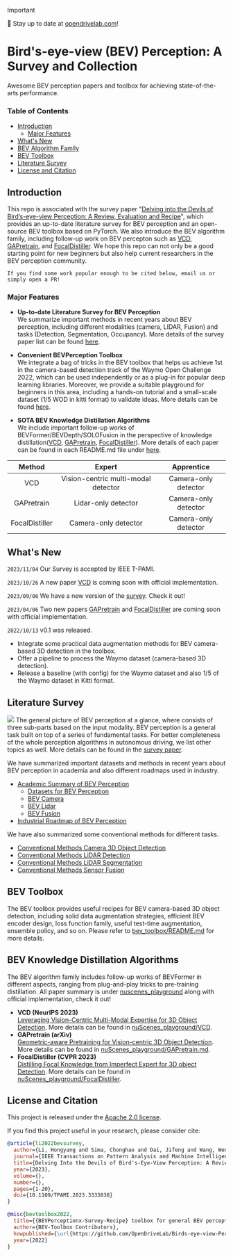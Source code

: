 > [!IMPORTANT]
> 🌟 Stay up to date at [opendrivelab.com](https://opendrivelab.com/#news)!

# Bird's-eye-view (BEV) Perception: A Survey and Collection

Awesome BEV perception papers and toolbox for achieving state-of-the-arts performance.

### Table of Contents
- [Introduction](#introduction)
  - [Major Features](#major-features)
- [What's New](#whats-new)
- [BEV Algorithm Family](#bev-algorithm-family)
- [BEV Toolbox](#bev-toolbox)
- [Literature Survey](#literature-survey)
- [License and Citation](#license-and-citation)


## Introduction

This repo is associated with the survey paper "[Delving into the Devils of Bird’s-eye-view Perception: A Review, Evaluation and Recipe](https://ieeexplore.ieee.org/document/10321736)", which provides an up-to-date literature survey for BEV perception and an open-source BEV toolbox based on PyTorch. We also introduce the BEV algorithm family, including follow-up work on BEV percepton such as [VCD](https://arxiv.org/abs/2310.15670), [GAPretrain](https://arxiv.org/abs/2304.03105), and [FocalDistiller](https://openaccess.thecvf.com/content/CVPR2023/html/Zeng_Distilling_Focal_Knowledge_From_Imperfect_Expert_for_3D_Object_Detection_CVPR_2023_paper.html). We hope this repo can not only be a good starting point for new beginners but also help current researchers in the BEV perception community.
<!-- In the literature survey, it includes different modalities (camera, lidar and fusion) and tasks (detection and segmentation). As for the toolbox, it provides useful recipe for BEV camera-based 3D object detection, including solid data augmentation strategies, efficient BEV encoder design, loss function family, useful test-time augmentation, ensemble policy, and so on. -->

`If you find some work popular enough to be cited below, email us or simply open a PR!`

<!-- Currently, the BEV perception community is very active and growing fast. There are also some good repos of BEV Perception, _e.g_. -->

<!-- * [BEVFormer](https://github.com/fundamentalvision/BEVFormer) <img src="https://img.shields.io/github/stars/fundamentalvision/BEVFormer?style=social"/>. A cutting-edge baseline for camera-based detection via spatiotemporal transformers.
* [BEVDet](https://github.com/HuangJunJie2017/BEVDet) <img src="https://img.shields.io/github/stars/HuangJunJie2017/BEVDet?style=social"/>. Official codes for the camera-based detection methods - BEVDet series, including BEVDet, BEVDet4D and BEVPoolv2.
* [PETR](https://github.com/megvii-research/PETR) <img src="https://img.shields.io/github/stars/megvii-research/PETR?style=social"/>. Implicit BEV representation for camera-based detection and Segmentation, including PETR and PETRv2.
* [BEVDepth](https://github.com/Megvii-BaseDetection/BEVDepth) <img src="https://img.shields.io/github/stars/Megvii-BaseDetection/BEVDepth?style=social"/>. Official codes for the BEVDepth and BEVStereo, which use LiDAR or temporal stereo to enhance depth estimation.
* [Lift-splat-shoot](https://github.com/nv-tlabs/lift-splat-shoot) <img src="https://img.shields.io/github/stars/nv-tlabs/lift-splat-shoot?style=social"/>. Implicitly Unprojecting camera image features to 3D for the segmentation task. 
* [BEVFusion (MIT)](https://github.com/mit-han-lab/bevfusion) <img src="https://img.shields.io/github/stars/mit-han-lab/bevfusion?style=social"/>. Unifies camera and LiDAR features in the shared bird's-eye view (BEV) representation space for the detection and map segmentation tasks.
* [BEVFusion (ADLab)](https://github.com/ADLab-AutoDrive/BEVFusion) <img src="https://img.shields.io/github/stars/ADLab-AutoDrive/BEVFusion?style=social"/>. A simple and robust LiDAR-Camera fusion framework for the detection task.  -->

### Major Features

* **Up-to-date Literature Survey for BEV Perception** <br> We summarize important methods in recent years about BEV perception, including different modalities (camera, LIDAR, Fusion) and tasks (Detection, Segmentation, Occupancy). More details of the survey paper list can be found [here](./docs/paper_list/).

* **Convenient BEVPerception Toolbox** <br> We integrate a bag of tricks in the BEV toolbox that helps us achieve 1st in the camera-based detection track of the Waymo Open Challenge 2022, which can be used independently or as a plug-in for popular deep learning libraries. Moreover, we provide a suitable playground for beginners in this area, including a hands-on tutorial and a small-scale dataset (1/5 WOD in kitti format) to validate ideas. More details can be found [here](./bev_toolbox/README.md).

* **SOTA BEV Knowledge Distillation Algorithms** <br> We include important follow-up works of BEVFormer/BEVDepth/SOLOFusion in the perspective of knowledge distillation([VCD](https://arxiv.org/abs/2310.15670), [GAPretrain](https://arxiv.org/abs/2304.03105), [FocalDistiller](https://openaccess.thecvf.com/content/CVPR2023/html/Zeng_Distilling_Focal_Knowledge_From_Imperfect_Expert_for_3D_Object_Detection_CVPR_2023_paper.html)). More details of each paper can be found in each README.md file under [here](./nuScenes_playground/).

| Method | Expert | Apprentice |
| :---: | :---: | :---: |
| VCD | Vision-centric multi-modal detector | Camera-only detector |
| GAPretrain  | Lidar-only detector  | Camera-only detector  |
| FocalDistiller   | Camera-only detector  | Camera-only detector  |

## What's New
```2023/11/04``` Our Survey is accepted by IEEE T-PAMI.

```2023/10/26``` A new paper [VCD](https://arxiv.org/abs/2310.15670) is coming soon with official implementation.

```2023/09/06``` We have a new version of the [survey](https://ieeexplore.ieee.org/document/10321736). Check it out!

```2023/04/06``` Two new papers [GAPretrain](https://arxiv.org/abs/2304.03105) and [FocalDistiller](https://openaccess.thecvf.com/content/CVPR2023/html/Zeng_Distilling_Focal_Knowledge_From_Imperfect_Expert_for_3D_Object_Detection_CVPR_2023_paper.html) are coming soon with official implementation.

```2022/10/13``` v0.1 was released.
* Integrate some practical data augmentation methods for BEV camera-based 3D detection in the toolbox.
* Offer a pipeline to process the Waymo dataset (camera-based 3D detection).
* Release a baseline (with config) for the Waymo dataset and also 1/5 of the Waymo dataset in Kitti format.

## Literature Survey

![](figs/general_overview.png)
The general picture of BEV perception at a glance, where consists of three sub-parts based on the input modality. BEV perception is a general task built on top of a series of fundamental tasks. For better completeness of the whole perception algorithms in autonomous driving, we list other topics as well. More details can be found in the [survey paper](https://ieeexplore.ieee.org/document/10321736).

We have summarized important datasets and methods in recent years about BEV perception in academia and also different roadmaps used in industry. 
* [Academic Summary of BEV Perception](docs/paper_list/academia.md)
  * [Datasets for BEV Perception](docs/paper_list/dataset.md)
  * [BEV Camera](docs/paper_list/bev_camera.md)
  * [BEV Lidar](docs/paper_list/bev_lidar.md)
  * [BEV Fusion](docs/paper_list/bev_fusion.md)
* [Industrial Roadmap of BEV Perception](docs/paper_list/industry.md)
  
We have also summarized some conventional methods for different tasks.
* [Conventional Methods Camera 3D Object Detection](docs/paper_list/camera_detection.md)
* [Conventional Methods LiDAR Detection](docs/paper_list/lidar_detection.md)
* [Conventional Methods LiDAR Segmentation](docs/paper_list/lidar_segmentation.md)
* [Conventional Methods Sensor Fusion](docs/paper_list/sensor_fusion.md)

## BEV Toolbox
The BEV toolbox provides useful recipes for BEV camera-based 3D object detection, including solid data augmentation strategies, efficient BEV encoder design, loss function family, useful test-time augmentation, ensemble policy, and so on. Please refer to [bev_toolbox/README.md](bev_toolbox/README.md) for more details.

## BEV Knowledge Distillation Algorithms
The BEV algorithm family includes follow-up works of BEVFormer in different aspects, ranging from plug-and-play tricks to pre-training distillation. All paper summary is under [nuscenes_playground](nuScenes_playground) along with official implementation, check it out!
* **VCD (NeurIPS 2023)** <br> [Leveraging Vision-Centric Multi-Modal Expertise for 3D Object Detection](https://arxiv.org/abs/2310.15670). More details can be found in [nuScenes_playground/VCD](./nuScenes_playground/VCD/README.md).
* **GAPretrain (arXiv)** <br> [Geometric-aware Pretraining for Vision-centric 3D Object Detection](https://arxiv.org/abs/2304.03105). More details can be found in [nuScenes_playground/GAPretrain.md](./nuScenes_playground/GAPretrain.md).
* **FocalDistiller (CVPR 2023)** <br> [Distilling Focal Knowledge from Imperfect Expert for 3D object Detection](https://openaccess.thecvf.com/content/CVPR2023/html/Zeng_Distilling_Focal_Knowledge_From_Imperfect_Expert_for_3D_Object_Detection_CVPR_2023_paper.html). More details can be found in [nuScenes_playground/FocalDistiller](nuScenes_playground/FocalDistiller/README.md).


## License and Citation
This project is released under the [Apache 2.0 license](LICENSE).

If you find this project useful in your research, please consider cite:

```BibTeX
@article{li2022bevsurvey,
  author={Li, Hongyang and Sima, Chonghao and Dai, Jifeng and Wang, Wenhai and Lu, Lewei and Wang, Huijie and Zeng, Jia and Li, Zhiqi and Yang, Jiazhi and Deng, Hanming and Tian, Hao and Xie, Enze and Xie, Jiangwei and Chen, Li and Li, Tianyu and Li, Yang and Gao, Yulu and Jia, Xiaosong and Liu, Si and Shi, Jianping and Lin, Dahua and Qiao, Yu},
  journal={IEEE Transactions on Pattern Analysis and Machine Intelligence}, 
  title={Delving Into the Devils of Bird's-Eye-View Perception: A Review, Evaluation and Recipe}, 
  year={2023},
  volume={},
  number={},
  pages={1-20},
  doi={10.1109/TPAMI.2023.3333838}
}
```
```BibTeX
@misc{bevtoolbox2022,
  title={{BEVPerceptionx-Survey-Recipe} toolbox for general BEV perception},
  author={BEV-Toolbox Contributors},
  howpublished={\url{https://github.com/OpenDriveLab/Birds-eye-view-Perception}},
  year={2022}
}
```
